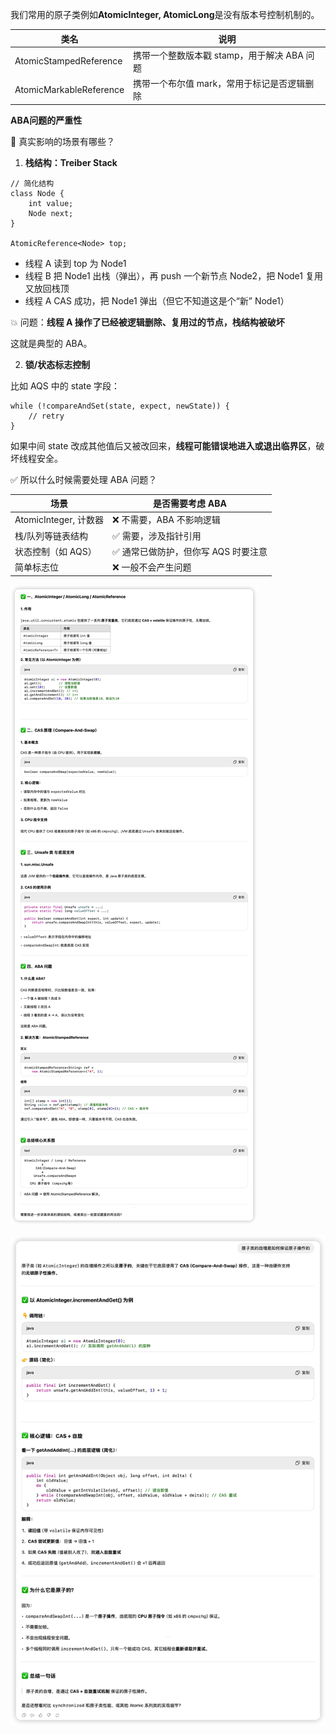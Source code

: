 我们常用的原子类例如**AtomicInteger, AtomicLong**是没有版本号控制机制的。

| **类名**                   | **说明**                                    |
| -------------------------- | ------------------------------------------- |
| AtomicStampedReference<V>  | 携带一个整数版本戳 stamp，用于解决 ABA 问题 |
| AtomicMarkableReference<V> | 携带一个布尔值 mark，常用于标记是否逻辑删除 |

**ABA问题的严重性**



📌 真实影响的场景有哪些？

1. **栈结构：Treiber Stack**

```
// 简化结构
class Node {
    int value;
    Node next;
}

AtomicReference<Node> top;
```

- 线程 A 读到 top 为 Node1
- 线程 B 把 Node1 出栈（弹出），再 push 一个新节点 Node2，把 Node1 复用又放回栈顶
- 线程 A CAS 成功，把 Node1 弹出（但它不知道这是个“新” Node1）

💥 问题：**线程 A 操作了已经被逻辑删除、复用过的节点，栈结构被破坏**

这就是典型的 ABA。



2. **锁/状态标志控制**

比如 AQS 中的 state 字段：

```
while (!compareAndSet(state, expect, newState)) {
    // retry
}
```

如果中间 state 改成其他值后又被改回来，**线程可能错误地进入或退出临界区**，破坏线程安全。



✅ 所以什么时候需要处理 ABA 问题？

| **场景**              | **是否需要考虑 ABA**                |
| --------------------- | ----------------------------------- |
| AtomicInteger, 计数器 | ❌ 不需要，ABA 不影响逻辑            |
| 栈/队列等链表结构     | ✅ 需要，涉及指针引用                |
| 状态控制（如 AQS）    | ✅ 通常已做防护，但你写 AQS 时要注意 |
| 简单标志位            | ❌ 一般不会产生问题                  |



![image-20250430162551403](image/image-20250430162551403.png)



![image-20250430172113962](image/image-20250430172113962.png)